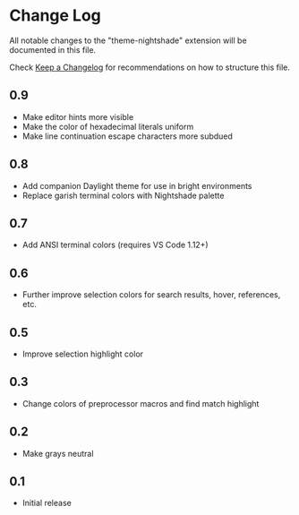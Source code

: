 # Change Log

All notable changes to the "theme-nightshade" extension will be documented in this file.

Check [Keep a Changelog](http://keepachangelog.com/) for recommendations on how to structure this file.

## 0.9

  - Make editor hints more visible
  - Make the color of hexadecimal literals uniform
  - Make line continuation escape characters more subdued

## 0.8

  - Add companion Daylight theme for use in bright environments
  - Replace garish terminal colors with Nightshade palette

## 0.7

  - Add ANSI terminal colors (requires VS Code 1.12+)

## 0.6

  - Further improve selection colors for search results, hover, references, etc.

## 0.5

  - Improve selection highlight color

## 0.3

  - Change colors of preprocessor macros and find match highlight

## 0.2

  - Make grays neutral

## 0.1

  - Initial release
